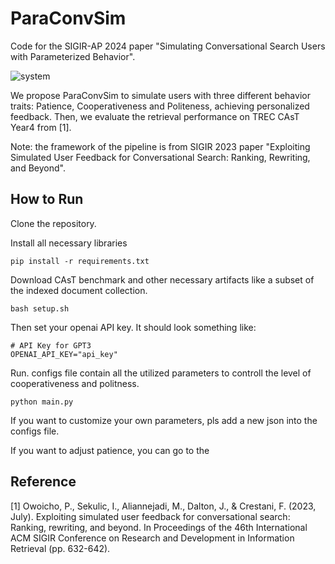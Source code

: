 # ParaConvSim
Code for the SIGIR-AP 2024 paper "Simulating Conversational Search Users with Parameterized Behavior".


![system](https://github.com/user-attachments/assets/16a4c961-a859-4173-b8ce-c24f55db46c2)

We propose ParaConvSim to simulate users with three different behavior traits: Patience, Cooperativeness and Politeness, achieving personalized feedback. 
Then, we evaluate the retrieval performance on TREC CAsT Year4 from [1].

Note: the framework of the pipeline is from SIGIR 2023 paper "Exploiting Simulated User Feedback for Conversational Search: Ranking, Rewriting, and Beyond".

## How to Run

Clone the repository.

Install all necessary libraries

```
pip install -r requirements.txt
```

Download CAsT benchmark and other necessary artifacts like a subset of the indexed document collection.

```
bash setup.sh
```

Then set your openai API key. It should look something like:
```
# API Key for GPT3
OPENAI_API_KEY="api_key"
```

Run. configs file contain all the utilized parameters to controll the level of cooperativeness and politness.

```
python main.py
```

If you want to customize your own parameters, pls add a new json into the configs file.

If you want to adjust patience, you can go to the 












## Reference
[1] Owoicho, P., Sekulic, I., Aliannejadi, M., Dalton, J., & Crestani, F. (2023, July). Exploiting simulated user feedback for conversational search: Ranking, rewriting, and beyond. In Proceedings of the 46th International ACM SIGIR Conference on Research and Development in Information Retrieval (pp. 632-642).
